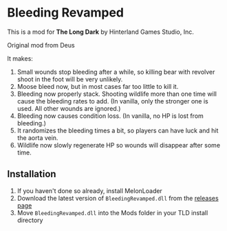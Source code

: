 # Bleeding Revamped

This is a mod for **The Long Dark** by Hinterland Games Studio, Inc.

Original mod from Deus

It makes:
1) Small wounds stop bleeding after a while, so killing bear with revolver shoot in the foot will be very unlikely.
2) Moose bleed now, but in most cases far too little to kill it.
3) Bleeding now properly stack. Shooting wildlife more than one time will cause the bleeding rates to add. (In vanilla, only the stronger one is used. All other wounds are ignored.)
4) Bleeding now causes condition loss. (In vanilla, no HP is lost from bleeding.)
5) It randomizes the bleeding times a bit, so players can have luck and hit the aorta vein.
6) Wildlife now slowly regenerate HP so wounds will disappear after some time. 

## Installation

1. If you haven't done so already, install MelonLoader
2. Download the latest version of `BleedingRevamped.dll` from the [releases page](https://github.com/RomainDeschampsFR/BleedingRevamped/releases)
3. Move `BleedingRevamped.dll` into the Mods folder in your TLD install directory

